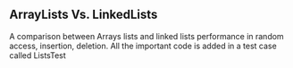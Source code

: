 ArrayLists Vs. LinkedLists
------------------------------------
A comparison between Arrays lists and linked lists performance in random access, insertion, deletion.
All the important code is added in a test case called ListsTest
